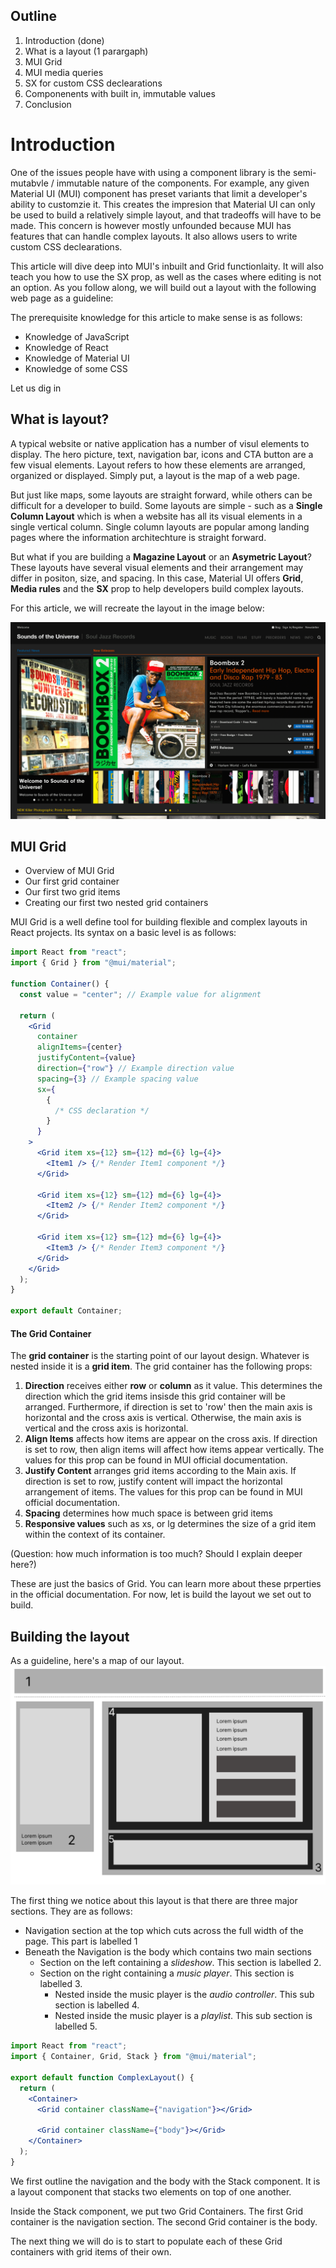 ## Outline

1. Introduction (done)
2. What is a layout (1 parargaph)
3. MUI Grid
4. MUI media queries
5. SX for custom CSS declearations
6. Componenents with built in, immutable values
7. Conclusion

# Introduction

One of the issues people have with using a component library is the semi-mutabvle / immutable nature of the components. For example, any given Material UI (MUI) component has preset variants that limit a developer's ability to customzie it. This creates the impresion that Material UI can only be used to build a relatively simple layout, and that tradeoffs will have to be made. This concern is however mostly unfounded because MUI has features that can handle complex layouts. It also allows users to write custom CSS declearations.

This article will dive deep into MUI's inbuilt and Grid functionlaity. It will also teach you how to use the SX prop, as well as the cases where editing is not an option. As you follow along, we will build out a layout with the following web page as a guideline:

The prerequisite knowledge for this article to make sense is as follows:

- Knowledge of JavaScript
- Knowledge of React
- Knowledge of Material UI
- Knowledge of some CSS

Let us dig in

## What is layout?

A typical website or native application has a number of visul elements to display. The hero picture, text, navigation bar, icons and CTA button are a few visual elements. Layout refers to how these elements are arranged, organized or displayed. Simply put, a layout is the map of a web page.

But just like maps, some layouts are straight forward, while others can be difficult for a developer to build. Some layouts are simple - such as a **Single Column Layout** which is when a website has all its visual elements in a single vertical column. Single column layouts are popular among landing pages where the information architechture is straight forward.

But what if you are building a **Magazine Layout** or an **Asymetric Layout**? These layouts have several visual elements and their arrangement may differ in positon, size, and spacing. In this case, Material UI offers **Grid**, **Media rules** and the **SX** prop to help developers build complex layouts.

For this article, we will recreate the layout in the image below:

![a web page for a music website](/MUI%20layouts/musicwebpage.png)

## MUI Grid

- Overview of MUI Grid
- Our first grid container
- Our first two grid items
- Creating our first two nested grid containers

MUI Grid is a well define tool for building flexible and complex layouts in React projects. Its syntax on a basic level is as follows:

```jsx
import React from "react";
import { Grid } from "@mui/material";

function Container() {
  const value = "center"; // Example value for alignment

  return (
    <Grid
      container
      alignItems={center}
      justifyContent={value}
      direction={"row"} // Example direction value
      spacing={3} // Example spacing value
      sx={
        {
          /* CSS declaration */
        }
      }
    >
      <Grid item xs={12} sm={12} md={6} lg={4}>
        <Item1 /> {/* Render Item1 component */}
      </Grid>

      <Grid item xs={12} sm={12} md={6} lg={4}>
        <Item2 /> {/* Render Item2 component */}
      </Grid>

      <Grid item xs={12} sm={12} md={6} lg={4}>
        <Item3 /> {/* Render Item3 component */}
      </Grid>
    </Grid>
  );
}

export default Container;
```

#### The Grid Container

The **grid container** is the starting point of our layout design. Whatever is nested inside it is a **grid item**. The grid container has the following props:

1. **Direction** receives either **row** or **column** as it value. This determines the direction which the grid items insisde this grid container will be arranged. Furthermore, if direction is set to 'row' then the main axis is horizontal and the cross axis is vertical. Otherwise, the main axis is vertical and the cross axis is horizontal.
2. **Align Items** affects how items are appear on the cross axis. If direction is set to row, then align items will affect how items appear vertically. The values for this prop can be found in MUI official documentation.
3. **Justify Content** arranges grid items according to the Main axis. If direction is set to row, justify content will impact the horizontal arrangement of items. The values for this prop can be found in MUI official documentation.
4. **Spacing** determines how much space is between grid items
5. **Responsive values** such as xs, or lg determines the size of a grid item within the context of its container.

(Question: how much information is too much? Should I explain deeper here?)

These are just the basics of Grid. You can learn more about these prperties in the official documentation. For now, let is build the layout we set out to build.

## Building the layout

As a guideline, here's a map of our layout. ![a web page for a music website](/MUI%20layouts/musicwebpagelayout.png)

The first thing we notice about this layout is that there are three major sections. They are as follows:

- Navigation section at the top which cuts across the full width of the page. This part is labelled 1
- Beneath the Navigation is the body which contains two main sections
  - Section on the left containing a _slideshow_. This section is labelled 2.
  - Section on the right containing a _music player_. This section is labelled 3.
    - Nested inside the music player is the _audio controller_. This sub section is labelled 4.
    - Nested inside the music player is a _playlist_. This sub section is labelled 5.

```jsx
import React from "react";
import { Container, Grid, Stack } from "@mui/material";

export default function ComplexLayout() {
  return (
    <Container>
      <Grid container className={"navigation"}></Grid>

      <Grid container className={"body"}></Grid>
    </Container>
  );
}
```

We first outline the navigation and the body with the Stack component. It is a layout component that stacks two elements on top of one another.

Inside the Stack component, we put two Grid Containers. The first Grid container is the navigation section. The second Grid container is the body.

The next thing we will do is to start to populate each of these Grid containers with grid items of their own.
